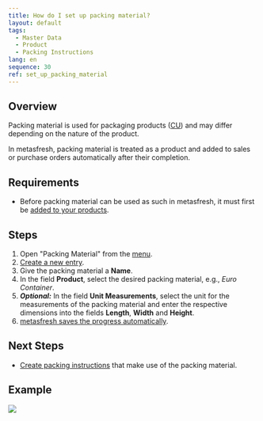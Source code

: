 ```yaml
---
title: How do I set up packing material?
layout: default
tags:
  - Master Data
  - Product
  - Packing Instructions
lang: en
sequence: 30
ref: set_up_packing_material
---
```


## Overview
Packing material is used for packaging products ([CU](Handling_Unit_System)) and may differ depending on the nature of the product.

In metasfresh, packing material is treated as a product and added to sales or purchase orders automatically after their completion.

## Requirements
- Before packing material can be used as such in metasfresh, it must first be [added to your products](NewProduct).

## Steps
1. Open "Packing Material" from the [menu](Menu).
1. [Create a new entry](New_Record_Window).
1. Give the packing material a **Name**.
1. In the field **Product**, select the desired packing material, e.g., *Euro Container*.
1. ***Optional:*** In the field **Unit Measurements**, select the unit for the measurements of the packing material and enter the respective dimensions into the fields **Length**, **Width** and **Height**.
1. [metasfresh saves the progress automatically](Saveindicator).

## Next Steps
- [Create packing instructions](Create_packing_instructions) that make use of the packing material.

## Example
![](assets/Set_up_packing_material.gif)
